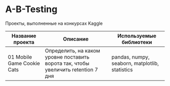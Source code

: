 # A-B-Testing
Проекты, выполненные на конкурсах Kaggle

|Название проекта|Описание|Используемые библиотеки|
|----------------|--------|-----------------------|
|01 Mobile Game Cookie Cats|Определить, на каком уровне поставить ворота так, чтобы увеличить retention 7 дня|pandas, numpy, seaborn, matplotlib, statistics|
